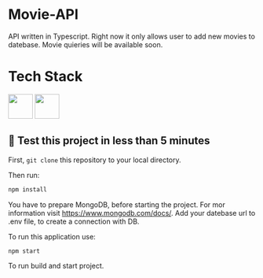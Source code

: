 # Movie-API

API written in Typescript. Right now it only allows user to add new movies to datebase. Movie quieries will be available soon.


# Tech Stack
<img width="50" height="50" src="https://cdn.worldvectorlogo.com/logos/nodejs-icon.svg" /> <img width="50" height="50" src="https://cdn.worldvectorlogo.com/logos/logo-typescript.svg" /> 

## 🚀 Test this project in less than 5 minutes

First, `git clone` this repository to your local directory.

Then run:

```bash
npm install
```

You have to prepare MongoDB, before starting the project. For mor information visit https://www.mongodb.com/docs/.
Add your datebase url to .env file, to create a connection with DB.

To run this application use:

```bash
npm start
```
To run build and start project.
